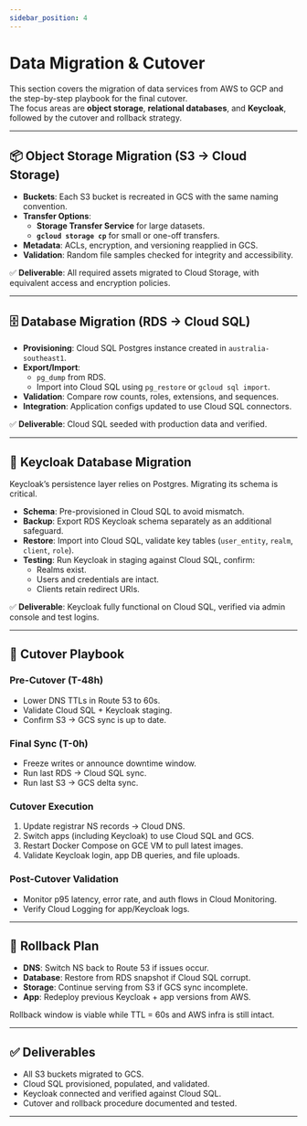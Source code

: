```yaml
---
sidebar_position: 4
---
```


# Data Migration & Cutover

This section covers the migration of data services from AWS to GCP and the step-by-step playbook for the final cutover.  
The focus areas are **object storage**, **relational databases**, and **Keycloak**, followed by the cutover and rollback strategy.

---

## 📦 Object Storage Migration (S3 → Cloud Storage)

- **Buckets**: Each S3 bucket is recreated in GCS with the same naming convention.  
- **Transfer Options**:  
  - **Storage Transfer Service** for large datasets.  
  - **`gcloud storage cp`** for small or one-off transfers.  
- **Metadata**: ACLs, encryption, and versioning reapplied in GCS.  
- **Validation**: Random file samples checked for integrity and accessibility.  

✅ **Deliverable**: All required assets migrated to Cloud Storage, with equivalent access and encryption policies.

---

## 🗄 Database Migration (RDS → Cloud SQL)

- **Provisioning**: Cloud SQL Postgres instance created in `australia-southeast1`.  
- **Export/Import**:  
  - `pg_dump` from RDS.  
  - Import into Cloud SQL using `pg_restore` or `gcloud sql import`.  
- **Validation**: Compare row counts, roles, extensions, and sequences.  
- **Integration**: Application configs updated to use Cloud SQL connectors.  

✅ **Deliverable**: Cloud SQL seeded with production data and verified.

---

## 🔑 Keycloak Database Migration

Keycloak’s persistence layer relies on Postgres. Migrating its schema is critical.

- **Schema**: Pre-provisioned in Cloud SQL to avoid mismatch.  
- **Backup**: Export RDS Keycloak schema separately as an additional safeguard.  
- **Restore**: Import into Cloud SQL, validate key tables (`user_entity`, `realm`, `client`, `role`).  
- **Testing**: Run Keycloak in staging against Cloud SQL, confirm:  
  - Realms exist.  
  - Users and credentials are intact.  
  - Clients retain redirect URIs.  

✅ **Deliverable**: Keycloak fully functional on Cloud SQL, verified via admin console and test logins.

---

## 🧭 Cutover Playbook

### Pre-Cutover (T-48h)
- Lower DNS TTLs in Route 53 to 60s.  
- Validate Cloud SQL + Keycloak staging.  
- Confirm S3 → GCS sync is up to date.  

### Final Sync (T-0h)
- Freeze writes or announce downtime window.  
- Run last RDS → Cloud SQL sync.  
- Run last S3 → GCS delta sync.  

### Cutover Execution
1. Update registrar NS records → Cloud DNS.  
2. Switch apps (including Keycloak) to use Cloud SQL and GCS.  
3. Restart Docker Compose on GCE VM to pull latest images.  
4. Validate Keycloak login, app DB queries, and file uploads.  

### Post-Cutover Validation
- Monitor p95 latency, error rate, and auth flows in Cloud Monitoring.  
- Verify Cloud Logging for app/Keycloak logs.  

---

## 🛑 Rollback Plan

- **DNS**: Switch NS back to Route 53 if issues occur.  
- **Database**: Restore from RDS snapshot if Cloud SQL corrupt.  
- **Storage**: Continue serving from S3 if GCS sync incomplete.  
- **App**: Redeploy previous Keycloak + app versions from AWS.  

Rollback window is viable while TTL = 60s and AWS infra is still intact.

---

## ✅ Deliverables

- All S3 buckets migrated to GCS.  
- Cloud SQL provisioned, populated, and validated.  
- Keycloak connected and verified against Cloud SQL.  
- Cutover and rollback procedure documented and tested.  

---
